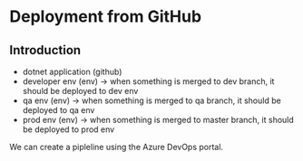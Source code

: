 # Deployment from GitHub

## Introduction

- dotnet application (github)
- developer env (env) -> when something is merged to dev branch, it should be deployed to dev env
- qa env (env) -> when something is merged to qa branch, it should be deployed to qa env
- prod env (env) -> when something is merged to master branch, it should be deployed to prod env

We can create a pipleline using the Azure DevOps portal.
